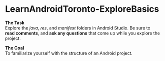 # LearnAndroidToronto-ExploreBasics
<b>The Task</b></br>
Explore the <i>java</i>, <i>res</i>, and <i>manifest</i> folders in Android Studio. Be sure to <b>read comments</b>, and <b>ask any questions</b> that come up while you explore the project.

<b>The Goal</b></br>
To familiarize yourself with the structure of an Android project.

